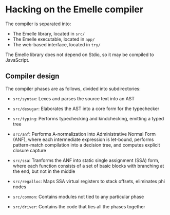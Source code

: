 # Hacking on the Emelle compiler

The compiler is separated into:
- The Emelle library, located in `src/`
- The Emelle executable, located in `app/`
- The web-based interface, located in `try/`

The Emelle library does not depend on Stdio, so it may be compiled to
JavaScript.

## Compiler design

The compiler phases are as follows, divided into subdirectories:

- `src/syntax`: Lexes and parses the source text into an AST
- `src/desugar`: Elaborates the AST into a core form for the typechecker
- `src/typing`: Performs typechecking and kindchecking, emitting a typed tree
- `src/anf`: Performs A-normalization into Administrative Normal Form (ANF),
  where each intermediate expression is let-bound, performs pattern-match
  compilation into a decision tree, and computes explicit closure capture
- `src/ssa`: Tranforms the ANF into static single assignment (SSA) form, where
  each function consists of a set of basic blocks with branching at the end,
  but not in the middle
- `src/regalloc`: Maps SSA virtual registers to stack offsets, eliminates phi
  nodes

- `src/common`: Contains modules not tied to any particular phase
- `src/driver`: Contains the code that ties all the phases together
